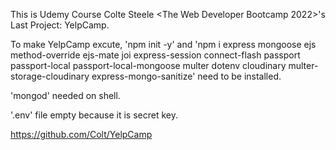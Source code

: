 This is Udemy Course Colte Steele <The Web Developer Bootcamp 2022>'s Last Project: YelpCamp.

To make YelpCamp excute, 'npm init -y' and 'npm i express mongoose ejs method-override ejs-mate joi express-session connect-flash passport passport-local passport-local-mongoose multer dotenv cloudinary multer-storage-cloudinary express-mongo-sanitize' need to be installed.

'mongod' needed on shell.

'.env' file empty because it is secret key.

https://github.com/Colt/YelpCamp
